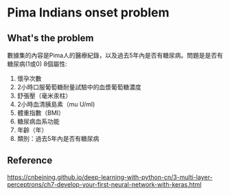 # Pima Indians onset problem
## What's the problem
數據集的內容是Pima人的醫療紀錄，以及過去5年內是否有糖尿病。問題是是否有糖尿病(1或0)
8個屬性:
1. 懷孕次數
2. 2小時口服葡萄糖耐量試驗中的血漿葡萄糖濃度
3. 舒張壓（毫米汞柱）
4. 2小時血清胰島素（mu U/ml)
5. 體重指數（BMI）
6. 糖尿病血系功能
7. 年齡（年）
8. 類別：過去5年內是否有糖尿病
## Reference
https://cnbeining.github.io/deep-learning-with-python-cn/3-multi-layer-perceptrons/ch7-develop-your-first-neural-network-with-keras.html
